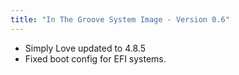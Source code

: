 ```yaml
---
title: "In The Groove System Image - Version 0.6"
---
```


- Simply Love updated to 4.8.5
- Fixed boot config for EFI systems.